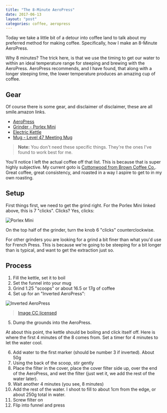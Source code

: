 ```yaml
---
title: "The 8-Minute AeroPress"
date: 2017-06-13
layout: "post"
categories: coffee, aeropress
---
```


Today we take a little bit of a detour into coffee land to talk about my preferred method for making coffee. Specifically, how I make an 8-Minute AeroPress.

Why 8 minutes? The trick here, is that we use the timing to get our water to within an ideal temperature range for steeping and brewing with the AeroPress. AeroPress recommends, and I have found, that along with a longer steeping time, the lower temperature produces an amazing cup of coffee.

## Gear

Of course there is some gear, and disclaimer of disclaimer, these are all smile.amazon links.

* [AeroPress](https://smile.amazon.com/Aeropress-Coffee-and-Espresso-Maker/dp/B0047BIWSK/ref=sr_1_3?s=kitchen&ie=UTF8&qid=1497380236&sr=1-3&keywords=aeropress)
* [Grinder - Porlex Mini](https://smile.amazon.com/Porlex-Mini-Stainless-Coffee-Grinder/dp/B0044ZA066/ref=sr_1_1?s=home-garden&ie=UTF8&qid=1497380279&sr=1-1&keywords=porlex+mini+hand+grinder)
* [Electric Kettle](https://smile.amazon.com/Bonavita-1-0L-Electric-Kettle-BV3825B/dp/B005YR0GDA/ref=sr_1_2?s=home-garden&ie=UTF8&qid=1497380334&sr=1-2&keywords=bonavita+electric+kettle)
* [Mug - Level 47 Meeting Mug](https://smile.amazon.com/Best-Gift-Coffee-Mug-Fashion/dp/B01DTRV7YS/ref=sr_1_1?s=home-garden&ie=UTF8&qid=1497380408&sr=1-1&keywords=i+fucking+love+meetings)

> **Note:** You don't need these specific things. They're the ones I've found to work best for me.

You'll notice I left the actual coffee off that list. This is because that is super highly subjective. My current goto is [Cottonwood from Brown Coffee Co.](http://browncoffeeco.com/shop/cottonwood-espresso?category=Coffee). Great coffee, great consistency, and roasted in a way I aspire to get to in my own roasting.

## Setup

First things first, we need to get the grind right. For the Porlex Mini linked above, this is 7 "clicks". Clicks? Yes, clicks:

![Porlex Mini](https://cdn.shopify.com/s/files/1/0173/0562/products/IMG_3016.jpg?v=1463114635)

On the top half of the grinder, turn the knob 6 "clicks" counterclockwise.

For other grinders you are looking for a grind a bit finer than what you'd use for French Press. This is because we're going to be steeping for a bit longer than is typical, and want to get the extraction just so.

## Process

1. Fill the kettle, set it to boil
2. Set the funnel into your mug
3. Grind 1.25 "scoops" or about 16.5 or 17g of coffee
4. Set up for an "Inverted AeroPress":

![Inverted AeroPress](https://c1.staticflickr.com/4/3692/9327710585_62c9a87267_c.jpg)
> [Image CC licensed](https://www.flickr.com/photos/alper/)

5. Dump the grounds into the AeroPress.

At about this point, the kettle should be boiling and click itself off. Here is where the first 4 minutes of the 8 comes from. Set a timer for 4 minutes to let the water cool.

6. Add water to the first marker (should be number 3 if inverted). About 50g
7. Using the back of the scoop, stir gently
8. Place the filter in the cover, place the cover filter side up, over the end of the AeroPress, and wet the filter (just wet it, we add the rest of the water later).
9. Wait another 4 minutes (you see, 8 minutes)
10. Add the rest of the water. I shoot to fill to about 1cm from the edge, or about 250g total in water.
11. Screw filter on
12. Flip into funnel and press
